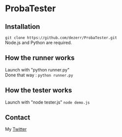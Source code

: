# ProbaTester

## Installation

`git clone https://github.com/dezerr/ProbaTester.git`
<br>Node.js and Python are required.

## How the runner works
Launch with "python runner.py"<br>
Done that way :
`python runner.py`<br>

## How the tester works
Launch with "node tester.js"
`node demo.js`<br>

## Contact
My [Twitter](https://twitter.com/dezerr_)
